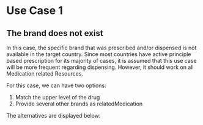 # Use Case 1 
## The brand does not exist

In this case, the specific brand that was prescribed and/or dispensed is not available in the target country.
Since most countries have active principle based prescription for its majority of cases, it is assumed that this use case will be more frequent regarding dispensing. 
However, it should work on all Medication related Resources.

For this case, we can have two options:
1. Match the upper level of the drug
2. Provide several other brands as relatedMedication


The alternatives are displayed below:

